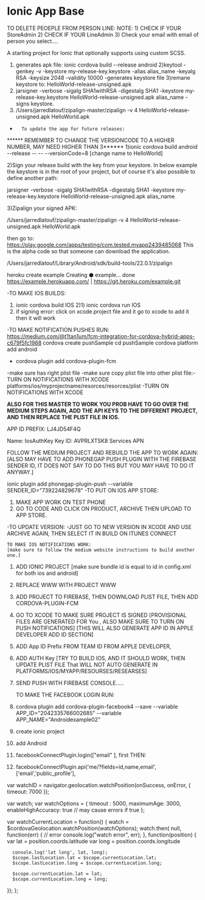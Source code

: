 Ionic App Base
==============
  TO DELETE PEOEPLE FROM PERSON LINE:
NOTE:     1) CHECK IF YOUR StoreAdmin
          2) CHECK IF YOUR LineAdmin
          3) Check your email with email of person you select....



A starting project for Ionic that optionally supports using custom SCSS.

1) generates apk file:
   ionic cordova build --release android
2)keytool -genkey -v -keystore my-release-key.keystore -alias alias_name -keyalg RSA -keysize 2048 -validity 10000
   -generates keystore file
3)remane keystore to: HelloWorld-release-unsigned.apk
4)  jarsigner -verbose -sigalg SHA1withRSA -digestalg SHA1 -keystore my-release-key.keystore HelloWorld-release-unsigned.apk alias_name
    -signs keystore.
5) /Users/jarredlatouf/zipalign-master/zipalign -v 4 HelloWorld-release-unsigned.apk HelloWorld.apk


-       To update the app for future releases:

******  REMEMBER TO CHANGE THE VERSIONCODE TO A HIGHER NUMBER, MAY NEED HIGHER THAN 3******
1)ionic cordova build android --release -- -- --versionCode=8
[change name to HelloWorld]

2)Sign your release build with the key from your keystore. In below example the keystore is in the root of your project, but of course it's also possible to define another path:

 jarsigner -verbose -sigalg SHA1withRSA -digestalg SHA1 -keystore my-release-key.keystore HelloWorld-release-unsigned.apk alias_name

 3)Zipalign your signed APK:

/Users/jarredlatouf/zipalign-master/zipalign -v 4 HelloWorld-release-unsigned.apk HelloWorld.apk


then go to:
https://play.google.com/apps/testing/com.tested.myapp2439485068
This is the alpha code so that someone can download the application.

/Users/jarredlatouf/Library/Android/sdk/build-tools/22.0.1/zipalign


heroku create example
Creating ⬢ example... done
https://example.herokuapp.com/ | https://git.heroku.com/example.git


-TO MAKE IOS BUILDS:
1) ionic cordova build IOS
2)1) ionic cordova run IOS
3) if signing error: click on xcode.project file and it go to xcode to add it then it will work



-TO MAKE NOTIFICATION PUSHES RUN:
https://medium.com/@t1tan1um/fcm-integration-for-cordova-hybrid-apps-c679f5fc1988
cordova create pushSample
cd pushSample
cordova platform add android
- cordova plugin add cordova-plugin-fcm

-make sure has right plist file
-make sure copy plist file into other plist file:-TURN ON NOTIFICATIONS WITH XCODE platforms/ios/myprojectname/resorces/resorces/plist
-TURN ON NOTIFICATIONS WITH XCODE

****ALSO FOR THIS MASTER TO WORK YOU PROB HAVE TO GO OVER THE MEDIUM STEPS AGAIN,
ADD THE API KEYS TO THE DIFFERENT PROJECT, AND THEN REPLACE THE PLIST FILE IN IOS.****


APP ID PREFIX: LJ4JD54F4Q

Name:  IosAuthKey
Key ID: AVPRLXTSK8
Services APN


FOLLOW THE MEDIUM PROJECT AND REBUILD THE APP TO WORK AGAIN:
[ALSO MAY HAVE TO ADD PHONEGAP PUSH PLUGIN WITH THE FIREBASE SENDER ID,
IT DOES NOT SAY TO DO THIS BUT YOU MAY HAVE TO DO IT ANYWAY.]

ionic plugin add phonegap-plugin-push --variable SENDER_ID="739224829678"
-TO PUT ON IOS APP STORE:
1) MAKE APP WORK ON TEST PHONE
2) GO TO CODE AND CLICK ON PRODUCT, ARCHIVE THEN UPLOAD TO APP STORE.

-TO UPDATE VERSION:
-JUST GO TO NEW VERSION IN XCODE AND USE ARCHIVE AGAIN, THEN SELECT IT IN BUILD ON ITUNES CONNECT


    TO MAKE IOS NOTIFICATIONS WORK:
    [make sure to follow the medium website instructions to build another one.]
1) ADD IONIC PROJECT [make sure bundle id is equal to id in config.xml for both ios and android]
2) REPLACE WWW WITH PROJECT WWW
3) ADD PROJECT TO FIREBASE, THEN DOWNLOAD PLIST FILE, THEN ADD CORDOVA-PLUGIN-FCM
4) GO TO XCODE TO MAKE SURE PROJECT IS SIGNED [PROVISIONAL FILES ARE GENERATED FOR You
   , ALSO MAKE SURE TO TURN ON PUSH NOTIFICATIONS]
   [THIS WILL ALSO GENERATE APP ID IN APPLE DEVELOPER ADD ID SECTION]
5) ADD App ID Prefix FROM TEAM ID FROM APPLE DEVELOPER,
6) ADD AUTH Key [TRY TO BUILD IOS, AND IT SHOULD WORK, THEN UPDATE PLIST FILE That
WILL NOT AUTO GENERATE IN PLATFORMS/IOS/MYAPP/RESOURSES/RESEARSES]
7) SEND PUSH WITH FIREBASE CONSOLE.....



    TO MAKE THE FACEBOOK LOGIN RUN:
1) cordova plugin add cordova-plugin-facebook4 --save --variable APP_ID="2042335766002685" --variable APP_NAME="Androidexample02"
2) create ionic project
3) add Android
4) facebookConnectPlugin.login(["email" ], first THEN:
5) facebookConnectPlugin.api('me/?fields=id,name,email', ['email','public_profile'],





var watchID = navigator.geolocation.watchPosition(onSuccess, onError, { timeout: 7000 });

var watch;
var watchOptions = {
  timeout : 5000,
  maximumAge: 3000,
  enableHighAccuracy: true // may cause errors if true
};


var watchCurrentLocation = function() {
  watch = $cordovaGeolocation.watchPosition(watchOptions);
  watch.then(
    null,
    function(err) {
      // error
      console.log("watch error", err);
    },
    function(position) {
      var lat  = position.coords.latitude
      var long = position.coords.longitude

      console.log('lat long', lat, long);
      $scope.lastLocation.lat = $scope.currentLocation.lat;
      $scope.lastLocation.long = $scope.currentLocation.long;

      $scope.currentLocation.lat = lat;
      $scope.currentLocation.long = long;
  });
};
